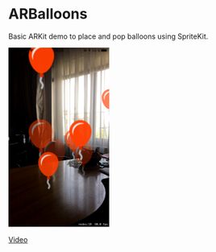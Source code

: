 # ARBalloons
Basic ARKit demo to place and pop balloons using SpriteKit.

<img src="balloons.PNG" width="200">

[Video](https://streamable.com/pcwmm)
